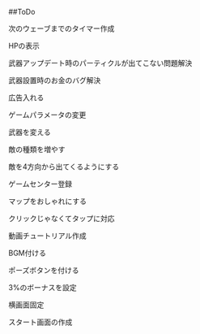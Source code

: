 ##ToDo

次のウェーブまでのタイマー作成

HPの表示

武器アップデート時のパーティクルが出てこない問題解決

武器設置時のお金のバグ解決

広告入れる

ゲームパラメータの変更

武器を変える

敵の種類を増やす

敵を4方向から出てくるようにする

ゲームセンター登録

マップをおしゃれにする

クリックじゃなくてタップに対応

動画チュートリアル作成

BGM付ける

ポーズボタンを付ける

3%のボーナスを設定

横画面固定

スタート画面の作成
